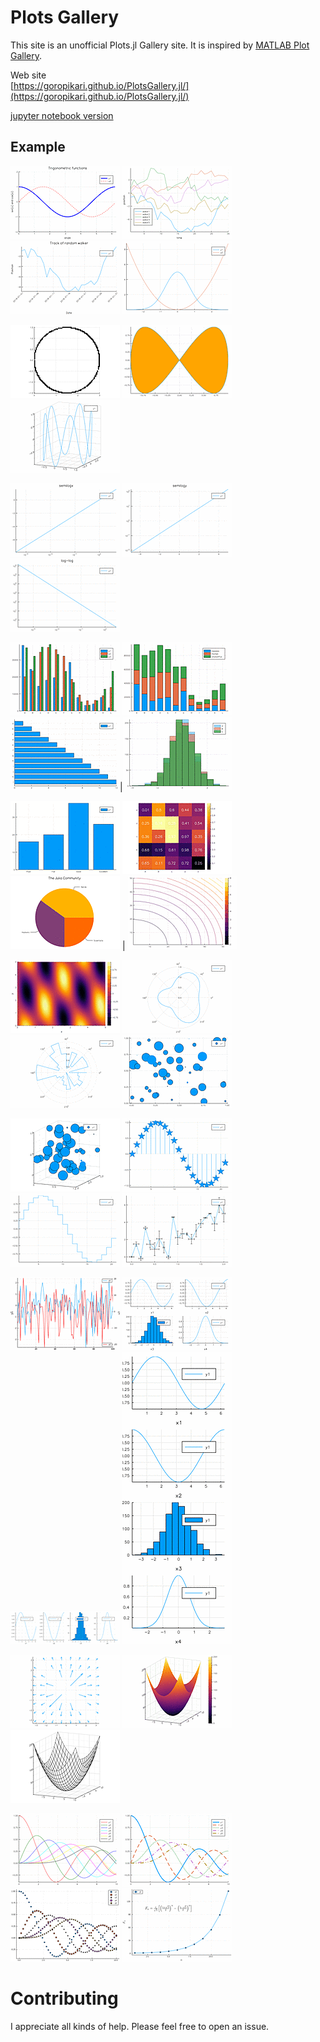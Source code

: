 # Plots Gallery

This site is an unofficial Plots.jl Gallery site. It is inspired by [MATLAB Plot Gallery](https://jp.mathworks.com/products/matlab/plot-gallery.html).

Web site  
[https://goropikari.github.io/PlotsGallery.jl/](https://goropikari.github.io/PlotsGallery.jl/)

[jupyter notebook version](http://nbviewer.jupyter.org/github/goropikari/PlotsGallery.jl/blob/master/PlotsGallery.ipynb)

## Example

 ![s_line_plot1.png](src/figures/s_line_plot1.png) ![s_line_plot2.png](src/figures/s_line_plot2.png) ![s_datetime_plot1.png](src/figures/s_datetime_plot1.png) ![s_function1.png](src/figures/s_function1.png) 

![s_implicit.png](src/figures/s_implicit.png) ![s_parametric2d.png](src/figures/s_parametric2d.png) ![s_parametric3d.png](src/figures/s_parametric3d.png)

![s_semilogx.png](src/figures/s_semilogx.png) ![s_semilogy.png](src/figures/s_semilogy.png) ![s_loglog.png](src/figures/s_loglog.png)

![s_bardodge.png](src/figures/s_bardodge.png) ![s_barstacked.png](src/figures/s_barstacked.png) ![s_barhorizontal.png](src/figures/s_barhorizontal.png)|![histogram.png](src/figures/s_histogram.png)

![categorical_histogram.png](src/figures/s_categorical_histogram.png) ![heatmapchart.png](src/figures/s_heatmapchart.png) ![pie.png](src/figures/s_pie.png) | ![contour.png](src/figures/s_contour.png)

![fncontour.png](src/figures/s_fncontour.png) ![polar.png](src/figures/s_polar.png) ![rose.png](src/figures/s_rose.png) ![scatter2d.png](src/figures/s_scatter2d.png)

![scatter3d.png](src/figures/s_scatter3d.png) ![stem.png](src/figures/s_stem.png) ![step.png](src/figures/s_step.png) ![errorbar.png](src/figures/s_errorbar.png)

![twoyaxis.png](src/figures/s_twoyaxis.png) ![subplot1.png](src/figures/s_subplot1.png) ![subplot2.png](src/figures/s_subplot2.png) ![subplot3.png](src/figures/s_subplot3.png)

![quiver2d.png](src/figures/s_quiver2d.png) ![surface.png](src/figures/s_surface.png) ![mesh.png](src/figures/s_mesh.png)

![colorplot.png](src/figures/s_colorplot.png) ![linestyle.png](src/figures/s_linestyle.png) ![markertypes.png](src/figures/s_markertypes.png) ![latex.png](src/figures/s_latex.png)

# Contributing
I appreciate all kinds of help. Please feel free to open an issue.
